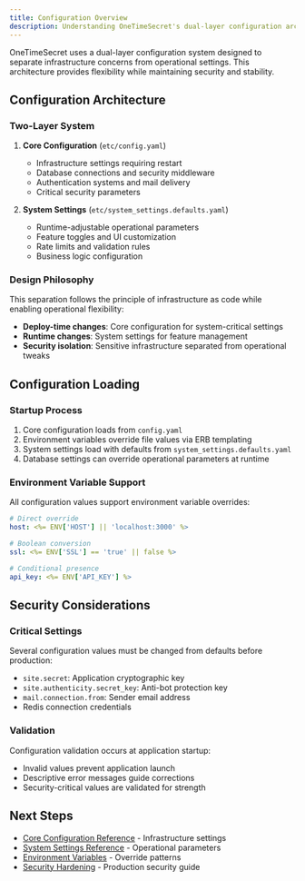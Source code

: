 ```yaml
---
title: Configuration Overview
description: Understanding OneTimeSecret's dual-layer configuration architecture
---
```


OneTimeSecret uses a dual-layer configuration system designed to separate infrastructure concerns from operational settings. This architecture provides flexibility while maintaining security and stability.

## Configuration Architecture

### Two-Layer System

1. **Core Configuration** (`etc/config.yaml`)
   - Infrastructure settings requiring restart
   - Database connections and security middleware
   - Authentication systems and mail delivery
   - Critical security parameters

2. **System Settings** (`etc/system_settings.defaults.yaml`)
   - Runtime-adjustable operational parameters
   - Feature toggles and UI customization
   - Rate limits and validation rules
   - Business logic configuration

### Design Philosophy

This separation follows the principle of infrastructure as code while enabling operational flexibility:

- **Deploy-time changes**: Core configuration for system-critical settings
- **Runtime changes**: System settings for feature management
- **Security isolation**: Sensitive infrastructure separated from operational tweaks

## Configuration Loading

### Startup Process

1. Core configuration loads from `config.yaml`
2. Environment variables override file values via ERB templating
3. System settings load with defaults from `system_settings.defaults.yaml`
4. Database settings can override operational parameters at runtime

### Environment Variable Support

All configuration values support environment variable overrides:

```yaml
# Direct override
host: <%= ENV['HOST'] || 'localhost:3000' %>

# Boolean conversion
ssl: <%= ENV['SSL'] == 'true' || false %>

# Conditional presence
api_key: <%= ENV['API_KEY'] %>
```

## Security Considerations

### Critical Settings

Several configuration values must be changed from defaults before production:

- `site.secret`: Application cryptographic key
- `site.authenticity.secret_key`: Anti-bot protection key
- `mail.connection.from`: Sender email address
- Redis connection credentials

### Validation

Configuration validation occurs at application startup:
- Invalid values prevent application launch
- Descriptive error messages guide corrections
- Security-critical values are validated for strength

## Next Steps

- [Core Configuration Reference](/configuration/core-config) - Infrastructure settings
- [System Settings Reference](/configuration/system-settings) - Operational parameters
- [Environment Variables](/configuration/environment-variables) - Override patterns
- [Security Hardening](/configuration/security) - Production security guide